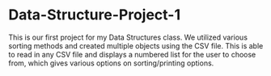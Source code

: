 # Data-Structure-Project-1
This is our first project for my Data Structures class. 
We utilized various sorting methods and created multiple objects using the CSV file. This is able to read in any CSV file and displays a numbered list for the user to choose from, which gives various options on sorting/printing options.
